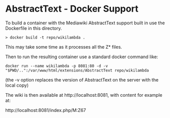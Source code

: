 # AbstractText - Docker Support

To build a container with the Mediawiki AbstractText support built in use
the Dockerfile in this directory.

```
> docker build -t repo/wikilambda .
```

This may take some time as it processes all the Z* files.

Then to run the resulting container use a standard docker command like:

```
docker run --name wikilambda -p 8081:80 -d -v "$PWD/..":/var/www/html/extensions/AbstractText repo/wikilambda
```

(the -v option replaces the version of AbstractText on the server with the local copy)

The wiki is then available at http://localhost:8081, with content for example at:

http://localhost:8081/index.php/M:Z67

